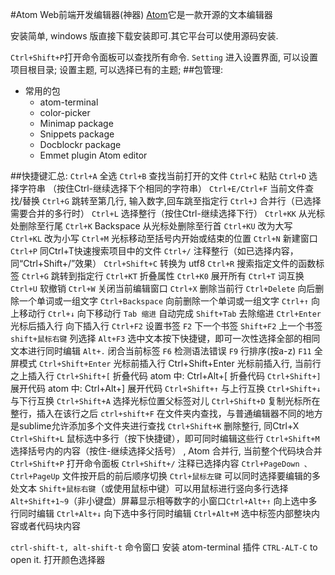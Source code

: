 #Atom Web前端开发编辑器(神器)
[Atom](https://atom.io/)它是一款开源的文本编辑器

安装简单, windows 版直接下载安装即可.其它平台可以使用源码安装.


`Ctrl+Shift+P`打开命令面板可以查找所有命令.
`Setting` 进入设置界面, 可以设置项目根目录;
设置主题, 可以选择已有的主题;
##包管理:
* 常用的包
    * atom-terminal
    * color-picker
    * Minimap package
    * Snippets package
    * Docblockr package
    * Emmet plugin Atom editor

##快捷键汇总:
`Ctrl+A` 全选
`Ctrl+B` 查找当前打开的文件
`Ctrl+C` 粘贴
`Ctrl+D` 选择字符串 （按住Ctrl-继续选择下个相同的字符串）
`Ctrl+E/Ctrl+F` 当前文件查找/替换
`Ctrl+G` 跳转至第几行, 输入数字,回车跳至指定行
`Ctrl+J` 合并行（已选择需要合并的多行时）
`Ctrl+L` 选择整行（按住Ctrl-继续选择下行）
`Ctrl+KK` 从光标处删除至行尾
`Ctrl+K` Backspace 从光标处删除至行首
`Ctrl+KU` 改为大写
`Ctrl+KL` 改为小写
`Ctrl+M` 光标移动至括号内开始或结束的位置
`Ctrl+N` 新建窗口
`Ctrl+P`   同Ctrl+T快速搜索项目中的文件
`Ctrl+/` 注释整行（如已选择内容，同“Ctrl+Shift+/”效果）
`Ctrl+Shift+C` 转换为 utf8
`Ctrl+R` 搜索指定文件的函数标签
`Ctrl+G` 跳转到指定行
`Ctrl+KT` 折叠属性
`Ctrl+K0` 展开所有
`Ctrl+T` 词互换
`Ctrl+U` 软撤销
`Ctrl+W` 关闭当前编辑窗口
`Ctrl+X` 删除当前行
`Ctrl+Delete` 向后删除一个单词或一组文字
`Ctrl+Backspace` 向前删除一个单词或一组文字
`Ctrl+↑` 向上移动行
`Ctrl+↓` 向下移动行
`Tab 缩进` 自动完成
`Shift+Tab` 去除缩进
`Ctrl+Enter` 光标后插入行  向下插入行
`Ctrl+F2` 设置书签
`F2` 下一个书签
`Shift+F2` 上一个书签
`shift+鼠标右键` 列选择
`Alt+F3` 选中文本按下快捷键，即可一次性选择全部的相同文本进行同时编辑
`Alt+.` 闭合当前标签
`F6` 检测语法错误
`F9` 行排序(按a-z)
`F11` 全屏模式
`Ctrl+Shift+Enter` 光标前插入行 Ctrl+Shift+Enter 光标前插入行, 当前行之上插入行
`Ctrl+Shift+[` 折叠代码      atom 中: Ctrl+Alt+[ 折叠代码
`Ctrl+Shift+]` 展开代码      atom 中: Ctrl+Alt+] 展开代码
`Ctrl+Shift+↑` 与上行互换
`Ctrl+Shift+↓` 与下行互换
`Ctrl+Shift+A` 选择光标位置父标签对儿
`Ctrl+Shift+D` 复制光标所在整行，插入在该行之后
`ctrl+shift+F` 在文件夹内查找，与普通编辑器不同的地方是sublime允许添加多个文件夹进行查找
`Ctrl+Shift+K` 删除整行, 同Ctrl+X
`Ctrl+Shift+L` 鼠标选中多行（按下快捷键），即可同时编辑这些行
`Ctrl+Shift+M` 选择括号内的内容（按住-继续选择父括号） , Atom 合并行, 当前整个代码块合并
`Ctrl+Shift+P` 打开命令面板
`Ctrl+Shift+/` 注释已选择内容
`Ctrl+PageDown 、Ctrl+PageUp` 文件按开启的前后顺序切换
`Ctrl+鼠标左键` 可以同时选择要编辑的多处文本
`Shift+鼠标右键`（或使用鼠标中键）可以用鼠标进行竖向多行选择
`Alt+Shift+1~9`（非小键盘）屏幕显示相等数字的小窗口
​`Ctrl+Alt+↑` 向上选中多行同时编辑
`Ctrl+Alt+↓` 向下选中多行同时编辑
`Ctrl+Alt+M` 选中标签内部整块内容或者代码块内容

`ctrl-shift-t, alt-shift-t`  命令窗口  安装 atom-terminal 插件
`CTRL-ALT-C` to open it.  打开颜色选择器
